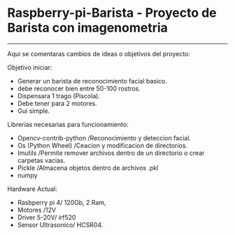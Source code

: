 # Raspberry-pi-Barista - Proyecto de Barista con imagenometria
-------------------------------------------------------------------------------

Aqui se comentaras cambios de ideas o objetivos del proyecto:

Objetivo iniciar:
- Generar un barista de reconocimiento facial basico.
- debe reconocer bien entre 50-100 rostros.
- Dispensara 1 trago (Piscola).
- Debe tener para 2 motores.
- Gui simple.



Librerias necesarias para funcionamiento:

- Opencv-contrib-python /Reconocimiento y deteccion facial.
- Os (Python Wheel) /Ceacion y modificacion de directorios.
- Imutils /Permite remover archivos dentro de un directorio o crear carpetas vacias.
- Pickle /Almacena objetos dentro de archivos .pkl
- numpy


Hardware Actual:
- Rasbperry pi 4/ 120Gb, 2 Ram,
- Motores /12V 
- Driver 5-20V/ irf520
- Sensor Ultrasonico/ HCSR04.

